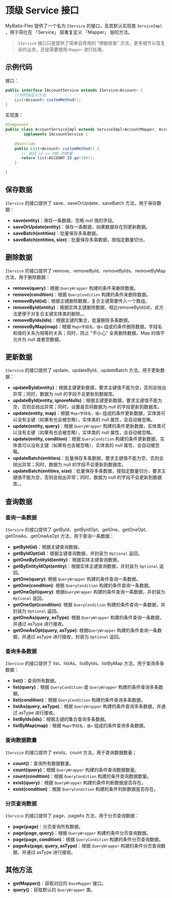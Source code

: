 # 顶级 Service 接口

MyBatis-Flex 提供了一个名为 `IService` 的接口，及其默认实现类 `ServiceImpl` ，用于简化在 「Service」 层重复定义 「Mapper」 层的方法。

> `IService` 接口只是提供了简单且常用的 “增删改查” 方法，更多细节以及复杂的业务，还是需要使用 `Mapper` 进行处理。


## 示例代码

接口：

```java
public interface IAccountService extends IService<Account> {
    //你的自定义方法
    List<Account> customMethod();
}
```

实现类：

```java
@Component
public class AccountServiceImpl extends ServiceImpl<AccountMapper, Account> 
        implements IAccountService {
    
    @Override
    public List<Account> customMethod() {
       // 返回 id >= 100 的数据
       return list(ACCOUNT.ID.ge(100));
    }
    
}
```

## 保存数据

`IService` 的接口提供了 save、saveOrUpdate、saveBatch 方法，用于保存数据：

- **save(entity)**：保存一条数据，忽略 null 值的字段。
- **saveOrUpdate(entity)**：保存一条数据，如果数据存在则更新数据。
- **saveBatch(entities)**：批量保存多条数据。
- **saveBatch(entities, size)**：批量保存多条数据，按指定数量切分。


## 删除数据

`IService` 的接口提供了 remove、removeById、removeByIds、removeByMap 方法，用于删除数据：

- **remove(query)**：根据 `QueryWrapper` 构建的条件来删除数据。
- **remove(condition)**：根据 `QueryCondition` 构建的条件来删除数据。
- **removeById(id)**：根据主键删除数据，复合主键需要传入一个数组。
- **removeById(entity)**：根据实体主键删除数据，相比removeById(id)，此方法更便于对复合主键实体类的删除。。
- **removeByIds(ids)**：根据主键的集合，批量删除多条数据。
- **removeByMap(map)**：根据 `Map<字段名，值>` 组成的条件删除数据，字段名和值的关系为相等的关系；同时，防止 "不小心" 全表删除数据，Map 的值不允许为 null 或者空数据。


## 更新数据

`IService` 的接口提供了 update、updateById、updateBatch 方法，用于更新数据：

- **updateById(entity)**：根据主键更新数据，要求主键值不能为空，否则会抛出异常；同时，数据为 null 的字段不会更新到数据库。
- **updateById(entity, ignoreNulls)**：根据主键更新数据，要求主键值不能为空，否则会抛出异常；同时，设置是否将数据为 null 的字段更新到数据库。
- **update(entity, map)**：根据 `Map<字段名，值>` 组成的条件更新数据，实体类可以没有主键（如果有也会被忽略），实体类的 null 属性，会自动被忽略。
- **update(entity, query)**：根据 `QueryWrapper` 构建的条件更新数据，实体类可以没有主键（如果有也会被忽略），实体类的 null 属性，会自动被忽略。
- **update(entity, condition)**：根据 `QueryCondition` 构建的条件更新数据，实体类可以没有主键（如果有也会被忽略），实体类的 null 属性，会自动被忽略。
- **updateBatch(entities)**：批量保存多条数据，要求主键值不能为空，否则会抛出异常；同时，数据为 null 的字段不会更新到数据库。
- **updateBatch(entities, size)**：批量保存多条数据，按指定数量切分，要求主键值不能为空，否则会抛出异常；同时，数据为 null 的字段不会更新到数据库。。


## 查询数据

### 查询一条数据

`IService` 的接口提供了 getById、getByIdOpt、getOne、getOneOpt、getOneAs、getOneAsOpt 方法，用于查询一条数据：

- **getById(id)**：根据主键查询数据。
- **getByIdOpt(id)**：根据主键查询数据，并封装为 `Optional` 返回。
- **getOneByEntityId(entity)**：根据实体主键查询数据。
- **getByEntityIdOpt(entity)**：根据实体主键查询数据，并封装为 `Optional` 返回。
- **getOne(query)**: 根据 `QueryWrapper` 构建的条件查询一条数据。
- **getOne(condition)**: 根据 `QueryCondition` 构建的条件查询一条数据。
- **getOneOpt(query)**: 根据`QueryWrapper` 构建的条件查询一条数据，并封装为 `Optional` 返回。
- **getOneOpt(condition)**: 根据 `QueryCondition` 构建的条件查询一条数据，并封装为 `Optional` 返回。
- **getOneAs(query, asType)**: 根据 `QueryWrapper` 构建的条件查询一条数据，并通过 asType 进行接收。
- **getOneAsOpt(query, asType)**: 根据`QueryWrapper` 构建的条件查询一条数据，并通过 asType 进行接收，封装为 `Optional` 返回。

### 查询多条数据

`IService` 的接口提供了 list、listAs、listByIds、listByMap 方法，用于查询多条数据：

- **list()**：查询所有数据。
- **list(query)**：根据 `QueryCondition` 或 `QueryWrapper` 构建的条件查询多条数据。
- **list(condition)**：根据 `QueryCondition` 构建的条件查询多条数据。
- **listAs(query, asType)**：根据 `QueryWrapper` 构建的条件查询多条数据，并通过 asType 进行接收。
- **listByIds(ids)**：根据主键的集合查询多条数据。
- **listByMap(map)**：根据 `Map<字段名，值>` 组成的条件查询多条数据。

### 查询数据数量

`IService` 的接口提供了 exists、count 方法，用于查询数据数量；

- **count()**：查询所有数据数量。
- **count(query)**：根据 `QueryWrapper` 构建的条件查询数据数量。
- **count(condition)**：根据 `QueryCondition` 构建的条件查询数据数量。
- **exist(query)**：根据 `QueryWrapper` 构建的条件判断数据是否存在。
- **exist(condition)**：根据 `QueryCondition` 构建的条件判断数据是否存在。

### 分页查询数据

`IService` 的接口提供了 page、pageAs 方法，用于分页查询数据：

- **page(page)**：分页查询所有数据。
- **page(page, query)**：根据 `QueryWrapper` 构建的条件分页查询数据。
- **page(page, condition)**：根据 `QueryCondition` 构建的条件分页查询数据。
- **pageAs(page, query, asType)**：根据 `QueryWrapper` 构建的条件分页查询数据，并通过 asType 进行接收。

## 其他方法

- **getMapper()**：获取对应的 `BaseMapper` 接口。
- **query()**：获取默认的 `QueryWrapper` 类。